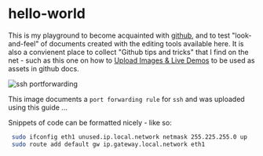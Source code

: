 hello-world
===========

This is my playground to become acquainted with [github](http://www.github.com), and to test "look-and-feel" of documents created with the editing tools available here. It is also a convienent place to collect "Github tips and tricks" that I find on the net - such as this one on how to [Upload Images & Live Demos](http://solutionoptimist.com/2013/12/28/awesome-github-tricks/) to be used as assets in github docs.


![ssh portforwarding](https://cloud.githubusercontent.com/assets/16167839/12245832/463a9436-b8ab-11e5-9670-06b7e3bc6e09.png)

This image documents a ``port forwarding rule`` for ``ssh`` and was uploaded using this guide ...


Snippets of code can be formatted nicely - like so:

 ```sh
  sudo ifconfig eth1 unused.ip.local.network netmask 255.225.255.0 up
  sudo route add default gw ip.gateway.local.network eth1 
  ```
